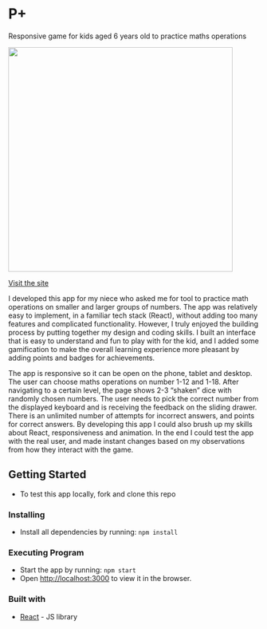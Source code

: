 # P+
Responsive game for kids aged 6 years old to practice maths operations

<img src="./P+2.gif" width="450" />

[Visit the site](http://game-for-pola.herokuapp.com/)

I developed this app for my niece who asked me for tool to practice math operations on smaller and larger groups of numbers. The app was relatively easy to implement, in a familiar tech stack (React), without adding too many features and complicated functionality. However, I truly enjoyed the building process by putting together my design and coding skills. I built an interface that is easy to understand and fun to play with for the kid, and I added some gamification to make the overall learning experience more pleasant by adding points and badges for achievements.

The app is responsive so it can be open on the phone, tablet and desktop. The user can choose maths operations on number 1-12 and 1-18. After navigating to a certain level, the page shows 2-3 “shaken” dice with randomly chosen numbers. The user needs to pick the correct number from the displayed keyboard and is receiving the feedback on the sliding drawer. There is an unlimited number of attempts for incorrect answers, and points for correct answers. By developing this app I could also brush up my skills about React, responsiveness and animation. In the end I could test the app with the real user, and made instant changes based on my observations from how they interact with the game. 

## Getting Started
- To test this app locally, fork and clone this repo 

### Installing
- Install all dependencies by running: `npm install`

### Executing Program
- Start the app by running: `npm start`  
- Open [http://localhost:3000](http://localhost:3000) to view it in the browser.

### Built with

- [React](https://reactjs.org/) - JS library





